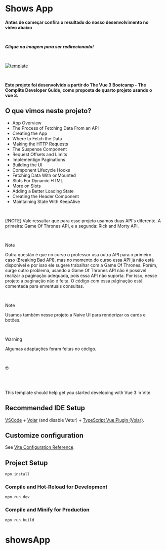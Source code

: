 # Shows App

**Antes de começar confira o resultado do nosso desenvolvimento no vídeo abaixo**
 
<br>

***Clique na imagem para ser redirecionado!***

<br>

[![template](https://drive.google.com/uc?id=1C6jXsqC77iyzGo2OqPJbKT1sMVZ2mlMN)](https://youtu.be/SDrCw4k9u_0)

<br>

**Este projeto foi desenvolvido a partir do The Vue 3 Bootcamp - The Complite Developer Guide, como proposta de quarto projeto usando o vue 3.**

## O que vimos neste projeto?
- App Overview
- The Process of Fetching Data From an API
- Creating the App
- Where to Fetch the Data
- Making the HTTP Requests
- The Suspense Component
- Request Offsets and Limits
- Implementign Paginations
- Building the UI
- Component Lifecycle Hooks
- Fetching Data With onMounted
- Slots For Dynamic HTML
- More on Slots
- Adding a Better Loading State
- Creating the Header Component
- Maintaining State With KeepAlive

<br>

[!NOTE]
Vale ressaltar que para esse projeto usamos duas API's diferente. A primeira: Game Of Thrones API, e a segunda: Rick and Morty API.

<br>

>[!NOTE]
>Outra questão é que no curso o professor usa outra API para o primeiro caso (Breaking Bad API), mas no momento do curso essa API já não está disponível e por isso ele sugere trabalhar com a Game Of Thrones. Porém, surge outro problema, usando a Game Of Thrones API não é possível realizar a paginação adequada, pois essa API não suporta. Por isso, nesse projeto a paginação não é feita. O código com essa páginação está comentada para enventuais consultas.

<br>

>[!NOTE]
>Usamos também nesse projeto a Naive UI para renderizar os cards e botões.

<br>

>[!WARNING]
>Algumas adaptações foram feitas no código.

<br>

:nerd_face:

<br>
<br>

This template should help get you started developing with Vue 3 in Vite.

## Recommended IDE Setup

[VSCode](https://code.visualstudio.com/) + [Volar](https://marketplace.visualstudio.com/items?itemName=Vue.volar) (and disable Vetur) + [TypeScript Vue Plugin (Volar)](https://marketplace.visualstudio.com/items?itemName=Vue.vscode-typescript-vue-plugin).

## Customize configuration

See [Vite Configuration Reference](https://vitejs.dev/config/).

## Project Setup

```sh
npm install
```

### Compile and Hot-Reload for Development

```sh
npm run dev
```

### Compile and Minify for Production

```sh
npm run build
```
# showsApp
